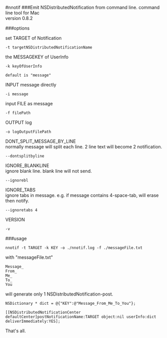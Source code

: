#nnotif
###Emit NSDistributedNotification from command line.
command line tool for Mac  
version 0.8.2


###options

set TARGET of Notification

	-t targetNSDistributedNotificationName

the MESSAGEKEY of UserInfo

	-k keyOfUserInfo

	default is "message"

INPUT message directly

	-i message

input FILE as message
	
	-f filePath

OUTPUT log

	-o logOutputFilePath

DONT_SPLIT_MESSAGE_BY_LINE  
normally message will split each line. 2 line text will become 2 notification. 

	--dontsplitbyline

IGNORE_BLANKLINE  
ignore blank line. blank line will not send.

	--ignorebl

IGNORE_TABS                 
ignore tabs in message. e.g. if message contains 4-space-tab, will erase then notify.

	--ignoretabs 4

VERSION     

	-v


###usage

	nnotif -t TARGET -k KEY -o ./nnotif.log -f ./messageFile.txt 
	
with "messageFile.txt"

	Message_
	From_
	Me_
	To_ 
	You
	
will generate only 1 NSDistributedNotification-post.

	NSDictionary * dict = @{"KEY":@"Message_From_Me_To_You"};

    [[NSDistributedNotificationCenter defaultCenter]postNotificationName:TARGET object:nil userInfo:dict deliverImmediately:YES];



That's all.